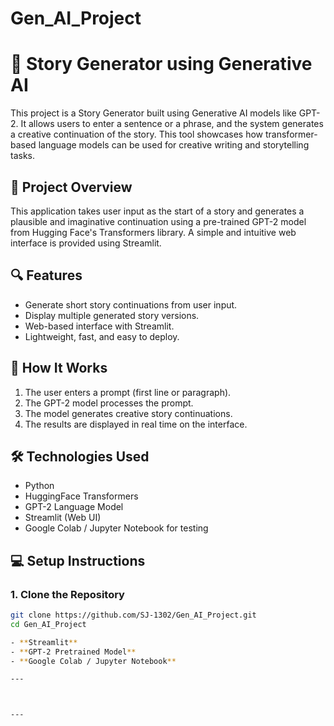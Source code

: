 # Gen_AI_Project

# 🧠 Story Generator using Generative AI

This project is a Story Generator built using Generative AI models like GPT-2. It allows users to enter a sentence or a phrase, and the system generates a creative continuation of the story. This tool showcases how transformer-based language models can be used for creative writing and storytelling tasks.

## 📌 Project Overview

This application takes user input as the start of a story and generates a plausible and imaginative continuation using a pre-trained GPT-2 model from Hugging Face's Transformers library. A simple and intuitive web interface is provided using Streamlit.

## 🔍 Features

- Generate short story continuations from user input.
- Display multiple generated story versions.
- Web-based interface with Streamlit.
- Lightweight, fast, and easy to deploy.

## 🚀 How It Works

1. The user enters a prompt (first line or paragraph).
2. The GPT-2 model processes the prompt.
3. The model generates creative story continuations.
4. The results are displayed in real time on the interface.

## 🛠️ Technologies Used

- Python
- HuggingFace Transformers
- GPT-2 Language Model
- Streamlit (Web UI)
- Google Colab / Jupyter Notebook for testing

## 💻 Setup Instructions

### 1. Clone the Repository

```bash
git clone https://github.com/SJ-1302/Gen_AI_Project.git
cd Gen_AI_Project

- **Streamlit**
- **GPT-2 Pretrained Model**
- **Google Colab / Jupyter Notebook**

---



---
